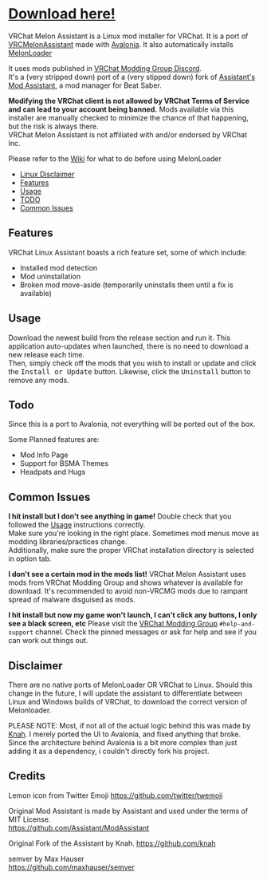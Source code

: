 # [Download here!](https://github.com/knah/VRCLinuxAssistant/releases/latest)

VRChat Melon Assistant is a Linux mod installer for VRChat. It is a port of [VRCMelonAssistant](https://github.com/knah/VRCMelonAssistant) 
made with [Avalonia](https://github.com/Avalonia/Avalonia). It also automatically installs [MelonLoader](https://github.com/lavagang/MelonLoader)

It uses mods published in [VRChat Modding Group Discord](https://discord.gg/rCqKSvR).  
It's a (very stripped down) port of a (very stipped down) fork of [Assistant's Mod Assistant](https://github.com/Assistant/ModAssistant), a mod manager for Beat Saber.  

**Modifying the VRChat client is not allowed by VRChat Terms of Service and can lead to your account being banned.** Mods available via this installer are manually checked to minimize the chance of that happening, but the risk is always there.  
VRChat Melon Assistant is not affiliated with and/or endorsed by VRChat Inc.

Please refer to the [Wiki](https://github.com/RinLovesYou/wiki) for what to do before using MelonLoader

* [Linux Disclaimer](#Disclaimer)
* [Features](#Features)
* [Usage](#Usage)
* [TODO](#Todo)
* [Common Issues](#Common-Issues)

## Features

VRChat Linux Assistant boasts a rich feature set, some of which include:
* Installed mod detection
* Mod uninstallation
* Broken mod move-aside (temporarily uninstalls them until a fix is available)

## Usage
Download the newest build from the release section and run it. This application auto-updates when launched, there is no need to download a new release each time.  
Then, simply check off the mods that you wish to install or update and click the <kbd>Install or Update</kbd> button. Likewise, click the <kbd>Uninstall</kbd> button to remove any mods.

## Todo
Since this is a port to Avalonia, not everything will be ported out of the box.

Some Planned features are:
* Mod Info Page
* Support for BSMA Themes
* Headpats and Hugs

## Common Issues
**I hit install but I don't see anything in game!**
  Double check that you followed the [Usage](#usage) instructions correctly.  
  Make sure you're looking in the right place. Sometimes mod menus move as modding libraries/practices change.  
  Additionally, make sure the proper VRChat installation directory is selected in option tab.
  
**I don't see a certain mod in the mods list!**
  VRChat Melon Assistant uses mods from VRChat Modding Group and shows whatever is available for download. It's recommended to avoid non-VRCMG mods due to rampant spread of malware disguised as mods.
  
**I hit install but now my game won't launch, I can't click any buttons, I only see a black screen, etc**
  Please visit the [VRChat Modding Group](https://discord.gg/rCqKSvR) `#help-and-support` channel. Check the pinned messages or ask for help and see if you can work out things out.

## Disclaimer
There are no native ports of MelonLoader OR VRChat to Linux. Should this change in the future, I will update the assistant to differentiate between Linux and Windows builds of VRChat, to download the correct version of Melonloader.

PLEASE NOTE:
Most, if not all of the actual logic behind this was made by [Knah](https://github.com/knah).
I merely ported the UI to Avalonia, and fixed anything that broke. Since the architecture behind Avalonia is a bit more complex than just adding it as a dependency,
i couldn't directly fork his project.

## Credits
Lemon icon from Twitter Emoji
https://github.com/twitter/twemoji

Original Mod Assistant is made by Assistant and used under the terms of MIT License.  
https://github.com/Assistant/ModAssistant

Original Fork of the Assistant by Knah.
https://github.com/knah

semver by Max Hauser  
https://github.com/maxhauser/semver
